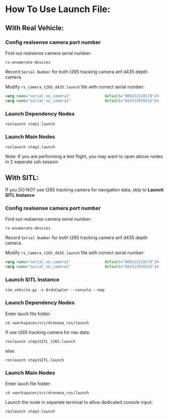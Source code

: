 # How To Use Launch File:

## With Real Vehicle:

### Config realsense camera port number
Find out realsense camera serial number:
```shell
rs-enumerate-devices
```
Record ``Serial Number`` for both t265 tracking camera anf d435 depth camera.

Modify ``rs_camera_t265_d435.launch`` file with correct serial number:
```xml
<arg name="serial_no_camera1"    			default="909212110178"/> 			<!-- Note: Replace with actual serial number -->
<arg name="serial_no_camera2"    			default="841512070232"/> 			<!-- Note: Replace with actual serial number -->
```
### Launch Dependency Nodes
```shell
roslaunch step1.launch
```
### Launch Main Nodes
```shell
roslaunch step2.launch
```

Note: If you are performing a test flight, you may want to open above nodes in 2 seperate ssh session


## With SITL:
If you DO NOT use t265 tracking camera for navigation data, skip to **Launch SITL Instance**

### Config realsense camera port number
Find out realsense camera serial number:
```shell
rs-enumerate-devices
```
Record ``Serial Number`` for both t265 tracking camera anf d435 depth camera.

Modify ``rs_camera_t265_d435.launch`` file with correct serial number:
```xml
<arg name="serial_no_camera1"    			default="909212110178"/> 			<!-- Note: Replace with actual serial number -->
<arg name="serial_no_camera2"    			default="841512070232"/> 			<!-- Note: Replace with actual serial number -->
```
### Launch SITL Instance
```shell
sim_vehicle.py -v ArduCopter --console --map
```
### Launch Dependency Nodes
Enter lauch file folder:
```shell
cd <workspace>/src/droneoa_ros/launch
```
If use t265 tracking camera for nav data:
```shell
roslaunch step1SITL_t265.launch
```
else:
```shell
roslaunch step1SITL.launch
```
### Launch Main Nodes
Enter lauch file folder:
```shell
cd <workspace>/src/droneoa_ros/launch
```
Launch the node in separate terminal to allow dedicated console input:
```shell
roslaunch step2.launch
```